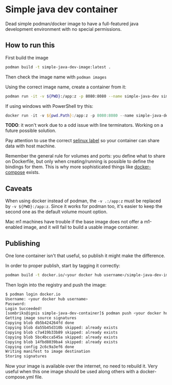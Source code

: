 # Simple java dev container

Dead simple podman/docker image to have a full-featured java development
environment with no special permissions.

## How to run this

First build the image

```bash
podman build -t simple-java-dev-image:latest . 
```

Then check the image name with `podman images`

Using the correct image name, create a container from it:

```bash
podman run -it -v ${PWD}:/app:z -p 8080:8080 --name simple-java-dev simple-java-dev-image
```

If using windows with PowerShell try this:

```PowerShell
docker run -it -v ${pwd.Path}:/app:z -p 8080:8080 --name simple-java-dev simple-java-dev-image
```

**TODO**: it won't work due to a odd issue with line terminators. Working on a
future possible solution.

Pay attention to use the
correct [selinux label](https://docs.docker.com/storage/bind-mounts/#configure-the-selinux-label)
so your container can share data with host machine.

Remember the general rule for volumes and ports: you define what to share on
Dockerfile, but only when creating/running is possible to define the bindings
for them. This is why more sophisticated things
like [docker-compose](https://docs.docker.com/compose/compose-file/) exists.

## Caveats

When using docker instead of podman, the `-v .:/app:z` must be replaced
by `-v ${PWD}:/app:z`. Since it works for podman too, it's easier to keep the
second one as the default volume mount option.

Mac m1 machines have trouble if the base image does not offer a m1-enabled
image, and it will fail to build a usable image container.

## Publishing

One lone container isn't that useful, so publish it might make the difference.

In order to proper publish, start by tagging it correctly:

```bash
podman build -t docker.io/<your docker hub username>/simple-java-dev-image:v1 . 
```

Then login into the registry and push the image:

```bash
$ podman login docker.io
Username: <your docker hub username>
Password: 
Login Succeeded!
[sombriks@ignis simple-java-dev-container]$ podman push <your docker hub username>/simple-java-dev-image
Getting image source signatures
Copying blob db5b424264fd done  
Copying blob da55b45d310b skipped: already exists  
Copying blob c7a419b33b89 skipped: already exists  
Copying blob 5bc4bcca545a skipped: already exists  
Copying blob 14fbd8039ba4 skipped: already exists  
Copying config 2c6c9a3ef6 done  
Writing manifest to image destination
Storing signatures
```

Now your image is available over the internet, no need to rebuild it. Very
useful when this one image should be used along others with a docker-compose.yml
file.
